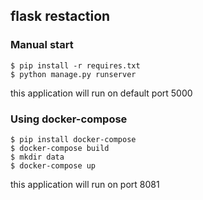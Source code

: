 ## flask restaction

### Manual start

    $ pip install -r requires.txt
    $ python manage.py runserver

this application will run on default port 5000

### Using docker-compose

    $ pip install docker-compose
    $ docker-compose build
    $ mkdir data
    $ docker-compose up

this application will run on port 8081
